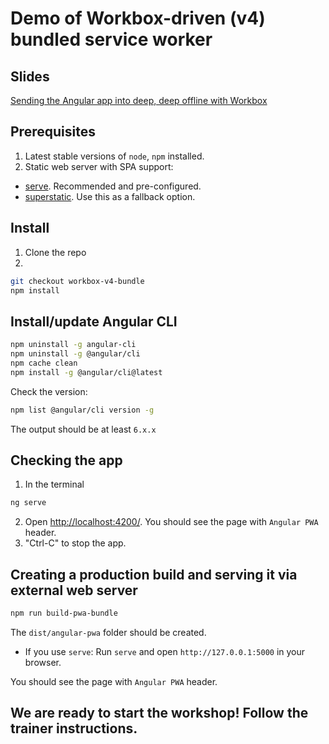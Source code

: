 # Demo of Workbox-driven (v4) bundled service worker

## Slides
[Sending the Angular app into deep, deep offline with Workbox](https://slides.com/webmax/angular-workbox/)

## Prerequisites
1. Latest stable versions of `node`, `npm` installed.
2. Static web server with SPA support:
- [serve](https://www.npmjs.com/package/serve). Recommended and pre-configured.
- [superstatic](https://www.npmjs.com/package/superstatic). Use this as a fallback option.

## Install
1. Clone the repo
2. 
```bash
git checkout workbox-v4-bundle
npm install
```

## Install/update Angular CLI
```bash
npm uninstall -g angular-cli
npm uninstall -g @angular/cli
npm cache clean
npm install -g @angular/cli@latest
```

Check the version:
```bash
npm list @angular/cli version -g
```
The output should be at least `6.x.x`

## Checking the app
1. In the terminal
```bash
ng serve
```
2. Open [http://localhost:4200/](http://localhost:4200/). You should see the page with `Angular PWA` header.
3. "Ctrl-C" to stop the app.

## Creating a production build and serving it via external web server
```bash
npm run build-pwa-bundle
```
The `dist/angular-pwa` folder should be created.

- If you use `serve`: Run `serve` and open `http://127.0.0.1:5000` in your browser.

You should see the page with `Angular PWA` header.

## We are ready to start the workshop! Follow the trainer instructions.